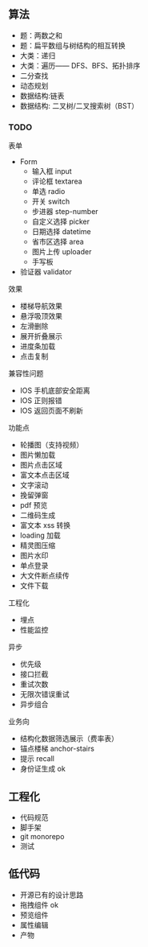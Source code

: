 ## 算法

- 题：两数之和
- 题：扁平数组与树结构的相互转换
- 大类：递归
- 大类：遍历—— DFS、BFS、拓扑排序
- 二分查找
- 动态规划
- 数据结构:链表
- 数据结构: 二叉树/二叉搜索树（BST）

### TODO

表单

- Form
  - 输入框 input
  - 评论框 textarea
  - 单选 radio
  - 开关 switch
  - 步进器 step-number
  - 自定义选择 picker
  - 日期选择 datetime
  - 省市区选择 area
  - 图片上传 uploader
  - 手写板
- 验证器 validator

效果

- 楼梯导航效果
- 悬浮吸顶效果
- 左滑删除
- 展开折叠展示
- 进度条加载
- 点击复制

兼容性问题

- IOS 手机底部安全距离
- IOS 正则报错
- IOS 返回页面不刷新

功能点

- 轮播图（支持视频）
- 图片懒加载
- 图片点击区域
- 富文本点击区域
- 文字滚动
- 挽留弹窗
- pdf 预览
- 二维码生成
- 富文本 xss 转换
- loading 加载
- 精灵图压缩
- 图片水印
- 单点登录
- 大文件断点续传
- 文件下载

工程化

- 埋点
- 性能监控

异步

- 优先级
- 接口拦截
- 重试次数
- 无限次错误重试
- 异步组合

业务向

- 结构化数据筛选展示（费率表）
- 锚点楼梯 anchor-stairs
- 提示 recall
- 身份证生成 ok

## 工程化

- 代码规范
- 脚手架
- git monorepo
- 测试

## 低代码

- 开源已有的设计思路
- 拖拽组件 ok
- 预览组件
- 属性编辑
- 产物
